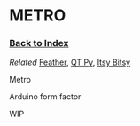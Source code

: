 
# METRO

### [Back to Index](index.md)

*Related* [Feather](feather.md), [QT Py](qt_py.md), [Itsy Bitsy](itsy_bitsy.md)


Metro

Arduino form factor

WIP